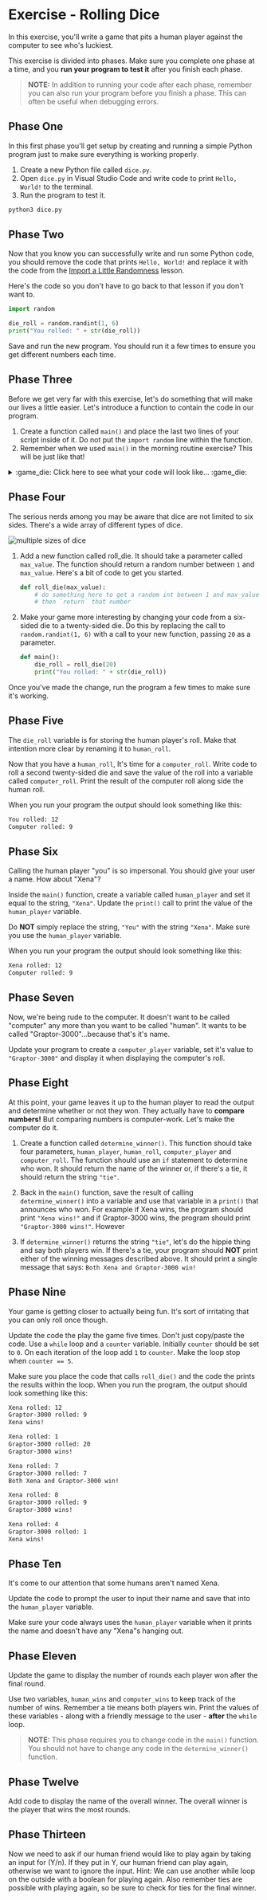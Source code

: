 # Exercise - Rolling Dice

In this exercise, you'll write a game that pits a human player against the computer to see who's luckiest.

This exercise is divided into phases. Make sure you complete one phase at a time, and you **run your program to test it** after you finish each phase.

> **NOTE:** In addition to running your code after each phase, remember you can also run your program before you finish a phase. This can often be useful when debugging errors.

## Phase One

In this first phase you'll get setup by creating and running a simple Python program just to make sure everything is working properly.

1. Create a new Python file called `dice.py`.
1. Open `dice.py` in Visual Studio Code and write code to print `Hello, World!` to the terminal.
1. Run the program to test it.

```sh
python3 dice.py
```

## Phase Two

Now that you know you can successfully write and run some Python code, you should remove the code that prints `Hello, World!` and replace it with the code from the [Import a Little Randomness](./../prework/import_random.md) lesson.

Here's the code so you don't have to go back to that lesson if you don't want to.

```python
import random

die_roll = random.randint(1, 6)
print("You rolled: " + str(die_roll))
```

Save and run the new program. You should run it a few times to ensure you get different numbers each time.

## Phase Three

Before we get very far with this exercise, let's do something that will make our lives a little easier. Let's introduce a function to contain the code in our program.

1. Create a function called `main()` and place the last two lines of your script inside of it. Do not put the `import random` line within the function.
1. Remember when we used `main()` in the morning routine exercise?  This will be just like that!

<details>
<summary> :game_die: Click here to see what your code will look like... :game_die: </summary>

3. Add code at the bottom of the `dice.py` file to call `main()`. When you're finished, your script should look like this:

    ```python
    import random

    def main():
        die_roll = random.randint(1, 6)
        print("You rolled: " + str(die_roll))


    main()
    ```

4. Now run your program again to see what happens. Is it what you expected?

> **NOTE:** Remember it's good practice to use functions to organize your code.

</details>

## Phase Four

The serious nerds among you may be aware that dice are not limited to six sides. There's a wide array of different types of dice.

![multiple sizes of dice](https://www.allaboutlean.com/wp-content/uploads/2019/11/D4-D6-D8-D10-D12-D20-Dice-Red.jpg)

1. Add a new function called roll_die. It should take a parameter called `max_value`. The function should return a random number between `1` and `max_value`. Here's a bit of code to get you started.

    ```python
    def roll_die(max_value):
        # do something here to get a random int between 1 and max_value
        # then `return` that number
    ```

1. Make your game more interesting by changing your code from a six-sided die to a twenty-sided die. Do this by replacing the call to `random.randint(1, 6)` with a call to your new function, passing `20` as a parameter.

    ```python
    def main():
        die_roll = roll_die(20)
        print("You rolled: " + str(die_roll))
    ```

Once you've made the change, run the program a few times to make sure it's working.

## Phase Five

The `die_roll` variable is for storing the human player's roll. Make that intention more clear by renaming it to `human_roll`.

Now that you have a `human_roll`, It's time for a `computer_roll`. Write code to roll a second twenty-sided die and save the value of the roll into a variable called `computer_roll`. Print the result of the computer roll along side the human roll.

When you run your program the output should look something like this:

```txt
You rolled: 12
Computer rolled: 9
```

## Phase Six

Calling the human player "you" is so impersonal. You should give your user a name. How about "Xena"?

Inside the `main()` function, create a variable called `human_player` and set it equal to the string, `"Xena"`. Update the `print()` call to print the value of the `human_player` variable.

Do **NOT** simply replace the string, `"You"` with the string `"Xena"`. Make sure you use the `human_player` variable.

When you run your program the output should look something like this:

```txt
Xena rolled: 12
Computer rolled: 9
```

## Phase Seven

Now, we're being rude to the computer. It doesn't want to be called "computer" any more than you want to be called "human". It wants to be called "Graptor-3000"...because that's it's name.

Update your program to create a `computer_player` variable, set it's value to `"Graptor-3000"` and display it when displaying the computer's roll.

## Phase Eight

At this point, your game leaves it up to the human player to read the output and determine whether or not they won. They actually have to **compare numbers!** But comparing numbers is computer-work. Let's make the computer do it.

1. Create a function called `determine_winner()`. This function should take four parameters, `human_player`, `human_roll`, `computer_player` and `computer_roll`. The function should use an `if` statement to determine who won. It should return the name of the winner or, if there's a tie, it should return the string `"tie"`.

1. Back in the `main()` function, save the result of calling `determine_winner()` into a variable and use that variable in a `print()` that announces who won. For example if Xena wins, the program should print `"Xena wins!"` and if Graptor-3000 wins, the program should print `"Graptor-3000 wins!"`. However 

1. If `determine_winner()` returns the string `"tie"`, let's do the hippie thing and say both players win. If there's a tie, your program should **NOT** print either of the winning messages described above. It should print a single message that says: `Both Xena and Graptor-3000 win!`

## Phase Nine

Your game is getting closer to actually being fun. It's sort of irritating that you can only roll once though.

Update the code the play the game five times. Don't just copy/paste the code. Use a `while` loop and a `counter` variable. Initially `counter` should be set to `0`. On each iteration of the loop add `1` to `counter`. Make the loop stop when `counter == 5`.

Make sure you place the code that calls `roll_die()` and the code the prints the results within the loop. When you run the program, the output should look something like this:

```txt
Xena rolled: 12
Graptor-3000 rolled: 9
Xena wins!

Xena rolled: 1
Graptor-3000 rolled: 20
Graptor-3000 wins!

Xena rolled: 7
Graptor-3000 rolled: 7
Both Xena and Graptor-3000 win!

Xena rolled: 8
Graptor-3000 rolled: 9
Graptor-3000 wins!

Xena rolled: 4
Graptor-3000 rolled: 1
Xena wins!
```

## Phase Ten

It's come to our attention that some humans aren't named Xena.

Update the code to prompt the user to input their name and save that into the `human_player` variable.

Make sure your code always uses the `human_player` variable when it prints the name and doesn't have any "Xena"s hanging out.

## Phase Eleven

Update the game to display the number of rounds each player won after the final round.

Use two variables, `human_wins` and `computer_wins` to keep track of the number of wins. Remember a tie means both players win. Print the values of these variables - along with a friendly message to the user - **after** the `while` loop.

> **NOTE:** This phase requires you to change code in the `main()` function. You should not have to change any code in the `determine_winner()` function.

## Phase Twelve

Add code to display the name of the overall winner. The overall winner is the player that wins the most rounds.

## Phase Thirteen

Now we need to ask if our human friend would like to play again by taking an input for (Y/n).  If they put in Y, our human friend can play again, otherwise we want to ignore the input. Hint: We can use another while loop on the outside with a boolean for playing again.  Also remember ties are possible with playing again, so be sure to check for ties for the final winner. 
